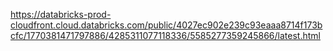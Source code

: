 https://databricks-prod-cloudfront.cloud.databricks.com/public/4027ec902e239c93eaaa8714f173bcfc/1770381471797886/4285311077118336/5585277359245866/latest.html
